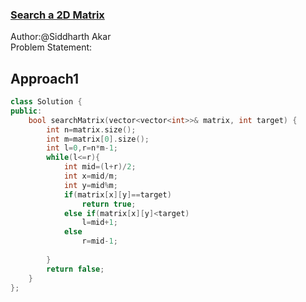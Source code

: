 ### [Search a 2D Matrix](https://leetcode.com/problems/search-a-2d-matrix/)
Author:@Siddharth Akar<br>
Problem Statement:


## Approach1

``` cpp
class Solution {
public:
    bool searchMatrix(vector<vector<int>>& matrix, int target) {
        int n=matrix.size();
        int m=matrix[0].size();
        int l=0,r=n*m-1;
        while(l<=r){
            int mid=(l+r)/2;
            int x=mid/m;
            int y=mid%m;
            if(matrix[x][y]==target)
                return true;
            else if(matrix[x][y]<target)
                l=mid+1;
            else
                r=mid-1;
                
        }
        return false;
    }
};

```